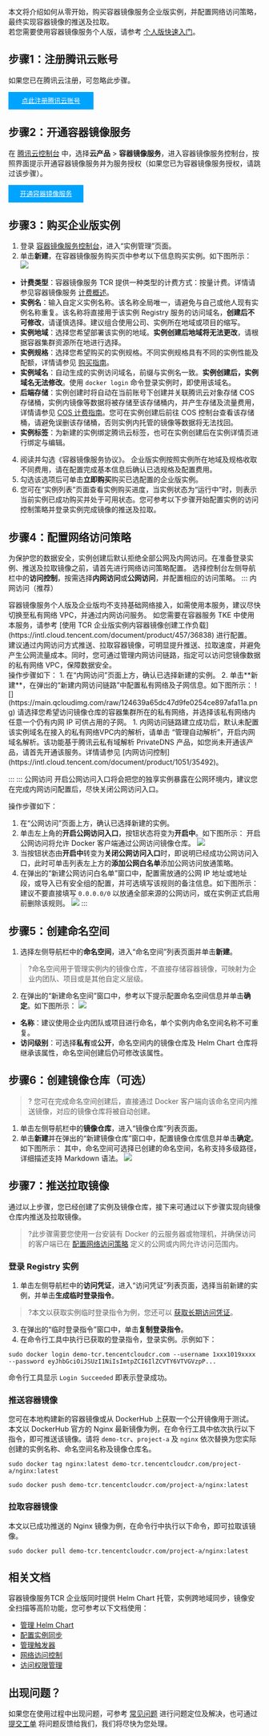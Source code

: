 本文将介绍如何从零开始，购买容器镜像服务企业版实例，并配置网络访问策略，最终实现容器镜像的推送及拉取。  
若您需要使用容器镜像服务个人版，请参考 [个人版快速入门](https://intl.cloud.tencent.com/document/product/1051/38866)。



## 步骤1：注册腾讯云账号
如果您已在腾讯云注册，可忽略此步骤。
<div style="background-color:#00A4FF; width: 170px; height: 35px; line-height:35px; text-align:center;"><a href="https://cloud.tencent.com/register?s_url=https%3A%2F%2Fcloud.tencent.com%2F" target="_blank"  style="color: white; font-size:13px;">点此注册腾讯云账号</a></div>

## 步骤2：开通容器镜像服务

在 [腾讯云控制台](https://console.cloud.tencent.com/) 中，选择**云产品** > **容器镜像服务**，进入容器镜像服务控制台，按照界面提示开通容器镜像服务并为服务授权（如果您已为容器镜像服务授权，请跳过该步骤）。

<div style="background-color:#00A4FF; width: 150px; height: 35px; line-height:35px; text-align:center;"><a href="https://console.cloud.tencent.com/tcr/instance?rid=1" target="_blank"  style="color: white; font-size:13px;">开通容器镜像服务</a></div>

## 步骤3：购买企业版实例[](id:domain)
1. 登录 [容器镜像服务控制台](https://console.cloud.tencent.com/tcr)，进入“实例管理”页面。
2. 单击**新建**，在容器镜像服务购买页中参考以下信息购买实例。如下图所示：
![](https://main.qcloudimg.com/raw/08381f45c1058bce009f1359eed985ab.png)
 - **计费类型**：容器镜像服务 TCR 提供一种类型的计费方式：按量计费。详情请参见容器镜像服务 [计费概述](https://intl.cloud.tencent.com/document/product/1051/35483)。
 - **实例名**：输入自定义实例名称。该名称全局唯一，请避免与自己或他人现有实例名称重复。该名称将直接用于该实例 Registry 服务的访问域名，**创建后不可修改**，请谨慎选择。建议组合使用公司、实例所在地域或项目的缩写。
 - **实例地域**：选择您希望部署该实例的地域。**实例创建后地域将无法更改**，请根据容器集群资源所在地进行选择。
 - **实例规格**：选择您希望购买的实例规格。不同实例规格具有不同的实例性能及配额，详情请参见 [购买指南](https://intl.cloud.tencent.com/document/product/1051/35483)。
 - **实例域名**：自动生成的实例访问域名，前缀与实例名一致。**实例创建后，实例域名无法修改**。使用 `docker login` 命令登录实例时，即使用该域名。
 - **后端存储**：实例创建时将自动在当前账号下创建并关联腾讯云对象存储 COS 存储桶，实例内镜像等数据将被存储至该存储桶内，并产生存储及流量费用，详情请参见 [COS 计费指南](https://intl.cloud.tencent.com/document/product/436/16871)。您可在实例创建后前往 COS 控制台查看该存储桶，请避免误删该存储桶，否则实例内托管的镜像等数据将无法找回。
 - **实例标签**：为新建的实例绑定腾讯云标签，也可在实例创建后在实例详情页进行绑定与编辑。
4. 阅读并勾选《容器镜像服务协议》。
   企业版实例按照实例所在地域及规格收取不同费用，请在配置完成基本信息后确认已选规格及配置费用。
5. 勾选该选项后可单击**立即购买**购买已选配置的企业版实例。
6. 您可在“实例列表”页面查看实例购买进度，当实例状态为“运行中”时，则表示当前实例已成功购买并处于可用状态。您可参考以下步骤开始配置实例的访问控制策略并登录实例完成镜像的推送及拉取。

## 步骤4：配置网络访问策略[](id:network)
为保护您的数据安全，实例创建后默认拒绝全部公网及内网访问。在准备登录实例、推送及拉取镜像之前，请首先进行网络访问策略配置。
选择控制台左侧导航栏中的**访问控制**，按需选择**内网访问**或**公网访问**，并配置相应的访问策略。
<dx-tabs>
::: 内网访问（推荐）

<dx-alert infotype="notice" title="">
容器镜像服务个人版及企业版均不支持基础网络接入，如需使用本服务，建议尽快切换至私有网络 VPC，并通过内网访问服务。
</dx-alert>
如您需要在容器服务 TKE 中使用本服务，请参考 [使用 TCR 企业版实例内容器镜像创建工作负载](https://intl.cloud.tencent.com/document/product/457/36838) 进行配置。<br>
建议通过内网访问方式推送、拉取容器镜像，可明显提升推送、拉取速度，并避免产生公网流量成本。同时，您可通过管理内网访问链路，指定可以访问您镜像数据的私有网络 VPC，保障数据安全。<br>
操作步骤如下：
1. 在“内网访问”页面上方，确认已选择新建的实例。
2. 单击**新建**，在弹出的“新建内网访问链路”中配置私有网络及子网信息。如下图所示：
![](https://main.qcloudimg.com/raw/124639a65dc47d9fe0254ce897afa11a.png)
请选择您希望访问镜像仓库的容器集群所在的私有网络，并选择该私有网络内任意一个仍有内网 IP 可供占用的子网。
1. 内网访问链路建立成功后，默认未配置该实例域名在接入的私有网络VPC内的解析，请单击 “管理自动解析”，开启内网域名解析。该功能基于腾讯云私有域解析 PrivateDNS 产品，如您尚未开通该产品，请首先开通该服务。详情请参见 [内网访问控制](https://intl.cloud.tencent.com/document/product/1051/35492)。

:::
::: 公网访问
<dx-alert infotype="notice" title="">
开启公网访问入口将会把您的独享实例暴露在公网环境内，建议您在完成内网访问配置后，尽快关闭公网访问入口。
</dx-alert>

操作步骤如下：
1. 在“公网访问”页面上方，确认已选择新建的实例。
2. 单击左上角的**开启公网访问入口**，按钮状态将变为**开启中**。如下图所示：
开启公网访问将允许 Docker 客户端通过公网访问镜像仓库。
![](https://main.qcloudimg.com/raw/31ae2358e87e596ef12f4b8b9e5cb523.png)
3. 当按钮状态由**开启中**转变为**关闭公网访问入口**时，即说明已经成功公网访问入口，此时可单击列表左上方的**添加公网白名单**添加公网访问放通策略。
4. 在弹出的“新建公网访问白名单”窗口中，配置需放通的公网 IP 地址或地址段，或导入已有安全组的配置，并可选填写该规则的备注信息。如下图所示：
建议不要直接填写 `0.0.0.0/0` 以放通全部来源的公网访问，或在实例正式启用前删除该规则。
![](https://main.qcloudimg.com/raw/b593fe4891d6cf1a74da21d795b0011a.png)
:::
</dx-tabs>

## 步骤5：创建命名空间
1. 选择左侧导航栏中的**命名空间**，进入“命名空间”列表页面并单击**新建**。
>?命名空间用于管理实例内的镜像仓库，不直接存储容器镜像，可映射为企业内团队、项目或是其他自定义层级。
>
2. 在弹出的“新建命名空间”窗口中，参考以下提示配置命名空间信息并单击**确定**。如下图所示：
![](https://main.qcloudimg.com/raw/2f3af5bfcb131ce96fa0c86876722dc7.png)
 - **名称**：建议使用企业内团队或项目进行命名，单个实例内命名空间名称不可重复。
 - **访问级别**：可选择**私有**或**公开**，命名空间内的镜像仓库及 Helm Chart 仓库将继承该属性，命名空间创建后仍可修改该属性。

## 步骤6：创建镜像仓库（可选）
>? 您可在完成命名空间创建后，直接通过 Docker 客户端向该命名空间内推送镜像，对应的镜像仓库将被自动创建。
>
1. 单击左侧导航栏中的**镜像仓库**，进入“镜像仓库”列表页面。
2. 单击**新建**并在弹出的“新建镜像仓库”窗口中，配置镜像仓库信息并单击**确定**。如下图所示：
其中，命名空间可选择已创建的命名空间，名称支持多级路径，详细描述支持 Markdown 语法。
![](https://main.qcloudimg.com/raw/71c59a7a90db11bd3cbdc1347762b60b.png)

## 步骤7：推送拉取镜像
通过以上步骤，您已经创建了实例及镜像仓库，接下来可通过以下步骤实现向镜像仓库内推送及拉取镜像。
>?此步骤需要您使用一台安装有 Docker 的云服务器或物理机，并确保访问的客户端已在 [配置网络访问策略](#network) 定义的公网或内网允许访问范围内。  

### 登录 Registry 实例
1. 单击左侧导航栏中的**访问凭证**，进入“访问凭证”列表页面，选择当前新建的实例，并单击**生成临时登录指令**。
>?本文以获取实例临时登录指令为例，您还可以 [获取长期访问凭证](https://intl.cloud.tencent.com/document/product/1051/37253)。
>
3. 在弹出的“临时登录指令”窗口中，单击**复制登录指令**。
4. 在命令行工具中执行已获取的登录指令，登录实例。示例如下：
```
sudo docker login demo-tcr.tencentcloudcr.com --username 1xxx1019xxxx --password eyJhbGciOiJSUzI1NiIsImtpZCI6IlZCVTY6VTVGVzpP...
```
命令行工具显示 `Login Succeeded` 即表示登录成功。



### 推送容器镜像
您可在本地构建新的容器镜像或从 DockerHub 上获取一个公开镜像用于测试。
本文以 DockerHub 官方的 Nginx 最新镜像为例，在命令行工具中依次执行以下指令，即可推送该镜像。请将 `demo-tcr`、`project-a` 及 `nginx` 依次替换为您实际创建的实例名称、命名空间名称及镜像仓库名。
```
sudo docker tag nginx:latest demo-tcr.tencentcloudcr.com/project-a/nginx:latest
```
```
sudo docker push demo-tcr.tencentcloudcr.com/project-a/nginx:latest
```

### 拉取容器镜像
本文以已成功推送的 Nginx 镜像为例，在命令行中执行以下命令，即可拉取该镜像。
```
sudo docker pull demo-tcr.tencentcloudcr.com/project-a/nginx:latest
```

## 相关文档
容器镜像服务TCR 企业版同时提供 Helm Chart 托管，实例跨地域同步，镜像安全扫描等高阶功能，您可参考以下文档使用：
- [管理 Helm Chart](https://intl.cloud.tencent.com/document/product/1051/35493)
- [配置实例同步](https://intl.cloud.tencent.com/document/product/1051/35494)
- [管理触发器](https://intl.cloud.tencent.com/document/product/1051/37254)
- [网络访问控制](https://intl.cloud.tencent.com/document/product/1051/35490)
- [访问权限管理](https://intl.cloud.tencent.com/document/product/1051/37246)


## 出现问题？
如果您在使用过程中出现问题，可参考 [常见问题](https://intl.cloud.tencent.com/document/product/1051/41081) 进行问题定位及解决，也可通过 [提交工单](https://console.intl.cloud.tencent.com/workorder) 将问题反馈给我们，我们将尽快为您处理。